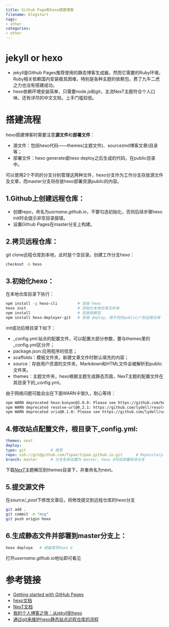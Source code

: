 ```yaml
---
title: Github Page和hexo搭建博客
filename: blogstart
tags:
- other  
categories:
- other
---
```


# jekyll or hexo

* jekyll是Github Pages推荐使用的静态博客生成器，然而它需要的Ruby环境，Ruby相关依赖国内安装极其困难，特别是各种主题的依赖包，费了九牛二虎之力也没有搭建成功。
* hexo依赖环境安装简单，只需要node.js和git，主流NexT主题符合个人口味，还有详尽的中文文档，上手门槛较低。

<!-- more -->

# 搭建流程

hexo搭建博客时需要注意**源文件**和**部署文件**：

* 源文件：包括hexo代码——themes(主题文件)、source(md博客文章)目录等；
* 部署文件：hexo generate或hexo deploy之后生成的代码，在public目录中。

可以使用2个不同的分支分别管理这两种文件，hexo分支作为工作分支存放源文件及文章，而master分支将存放hexo部署资源public的内容。

## 1.Github上创建远程仓库：

* 创建repo，命名为*usrname.github.io*，不要勾选初始化，否则后续步骤hexo init时会提示非空目录报错。
* 设置Github Pages在master分支上构建。


## 2.拷贝远程仓库：

git clone远程仓库到本地，此时是个空目录。创建工作分支hexo：
``` bash
checkout -b hexo
```

## 3.初始化hexo：

在本地仓库目录下执行：
``` bash
npm install -g hexo-cli         # 安装 hexo
hexo init                       # 初始化本地仓库文件夹
npm install                     # 安装依赖包
npm install hexo-deployer-git   # 安装 deploy，用于同步public/*到远程仓库
```

init成功后根目录下如下：
* \_config.yml:站点的配置文件，可以配置大部分参数，要与themes里的\_config.yml区分开；
* package.json:应用程序的信息；
* scaffolds：模板文件夹，新建文章文件时默认填充的内容；
* source：存放用户资源的文件夹，Markdown和HTML文件会被解析到public文件夹。
* themes：主题文件夹，hexo根据主题生成静态页面，NexT主题的配置文件在其目录下的_config.yml。  

由于网络问题可能会出在下面WARN卡很久，耐心等待：
```bash
npm WARN deprecated hexo-bunyan@2.0.0: Please see https://github.com/hexojs/hexo-bunyan/issues/17
npm WARN deprecated resolve-url@0.2.1: https://github.com/lydell/resolve-url#deprecated
npm WARN deprecated urix@0.1.0: Please see https://github.com/lydell/urix#deprecated
```

## 4.修改站点配置文件，根目录下_config.yml:

``` yaml
themes: next
deploy:
type: git           # 类型
repo: ssh://git@github.com/Tipan/tipan.github.io.git      # Repository地址，注意github.com后“:”需要改成“/”
branch: master      # 分支名称设置为 master, hexo d时会部署到该分支
```

下载[*NexT*](https://github.com/iissnan/hexo-theme-next/releases)主题解压到themes目录下，并重命名为next。

## 5.提交源文件
在*source/\_post*下修改文章后，将修改提交到远程仓库的hexo分支
``` bash
git add .
git commit -m "msg"
git push origin hexo
```

## 6.生成静态文件并部署到master分支上：

``` bash
hexo deploye   # 或者简写hexo d
```
打开*username.github.io*地址即可看见

# 参考链接
* [Getting started with GitHub Pages](https://docs.github.com/en/github/working-with-github-pages/getting-started-with-github-pages)
* [hexo文档](https://hexo.io/zh-cn/docs/)
* [NexT文档](http://theme-next.iissnan.com/getting-started.html)
* [我的个人博客之旅：从jekyll到hexo](https://blog.csdn.net/u011475210/article/details/79023429#next%E8%BF%9B%E9%98%B6)
* [通过git来维护hexo静态站点远程仓库的流程](https://tophat.top/posts/2ca3dccb.html)
